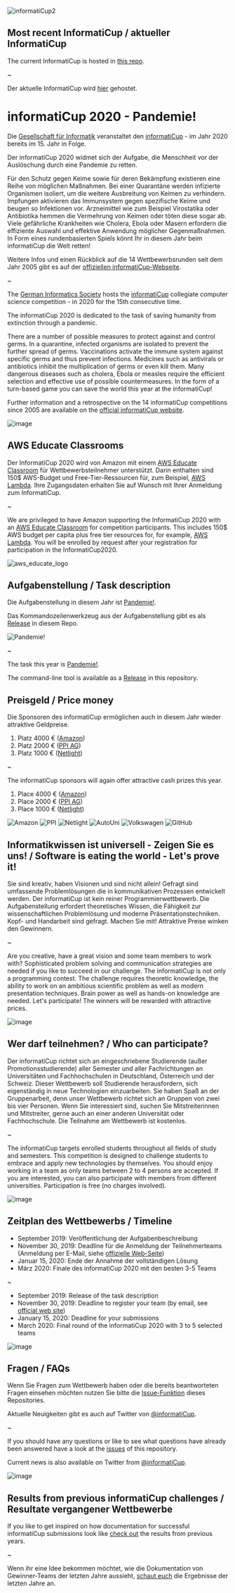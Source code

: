 ![informatiCup2](https://user-images.githubusercontent.com/600435/66395975-fe4a4a00-e9d8-11e9-9b2b-1e24d52236f2.jpg)

## Most recent InformatiCup / aktueller InformatiCup

The current InformatiCup is hosted in [this repo](https://github.com/InformatiCup/InformatiCup2023).

~

Der aktuelle InformatiCup wird [hier](https://github.com/InformatiCup/InformatiCup2023) gehostet.


# informatiCup 2020 - Pandemie!

Die [Gesellschaft für Informatik](https://gi.de) veranstaltet den [informatiCup](https://informaticup.github.io/) - im Jahr 2020 bereits im 15. Jahr in Folge.

Der informatiCup 2020 widmet sich der Aufgabe, die Menschheit vor der Auslöschung durch eine Pandemie zu retten.

Für den Schutz gegen Keime sowie für deren Bekämpfung existieren eine Reihe von möglichen Maßnahmen. Bei einer Quarantäne werden infizierte Organismen isoliert, um die weitere Ausbreitung von Keimen zu verhindern. Impfungen aktivieren das Immunsystem gegen spezifische Keime und beugen so Infektionen vor. Arzneimittel wie zum Beispiel Virostatika oder Antibiotika hemmen die Vermehrung von Keimen oder töten diese sogar ab. Viele gefährliche Krankheiten wie Cholera, Ebola oder Masern erfordern die effiziente Auswahl und effektive Anwendung möglicher Gegenmaßnahmen. In Form eines rundenbasierten Spiels könnt Ihr in diesem Jahr beim informatiCup die Welt retten!

Weitere Infos und einen Rückblick auf die 14 Wettbewerbsrunden seit dem Jahr 2005 gibt es auf der [offiziellen  informatiCup-Webseite](https://informaticup.github.io/).

~

The [German Informatics Society](https://gi.de) hosts the [informatiCup](https://informaticup.github.io/) collegiate computer science competition - in 2020 for the 15th consecutive time.

The informatiCup 2020 is dedicated to the task of saving humanity from extinction through a pandemic.

There are a number of possible measures to protect against and control germs. In a quarantine, infected organisms are isolated to prevent the further spread of germs. Vaccinations activate the immune system against specific germs and thus prevent infections. Medicines such as antivirals or antibiotics inhibit the multiplication of germs or even kill them. Many dangerous diseases such as cholera, Ebola or measles require the efficient selection and effective use of possible countermeasures. In the form of a turn-based game you can save the world this year at the informatiCup!

Further information and a retrospective on the 14 informatiCup competitions since 2005 are available on the [official informatiCup website](https://informaticup.github.io/).

![image](https://cloud.githubusercontent.com/assets/1872314/19118630/4ea5533c-8b1d-11e6-8496-a796adce2001.png)

## AWS Educate Classrooms

Der InformatiCup 2020 wird von Amazon mit einem [AWS Educate Classroom](https://aws.amazon.com/blogs/publicsector/introducing-aws-educate-classrooms/) für Wettbewerbsteilnehmer unterstützt. Darin enthalten sind 150$ AWS-Budget und Free-Tier-Ressourcen für, zum Beispiel, [AWS Lambda](https://aws.amazon.com/lambda/features/). Ihre Zugangsdaten erhalten Sie auf Wunsch mit Ihrer Anmeldung zum InformatiCup.

~

We are privileged to have Amazon supporting the InformatiCup 2020 with an [AWS Educate Classroom](https://aws.amazon.com/blogs/publicsector/introducing-aws-educate-classrooms/) for competition participants. This includes 150$ AWS budget per capita plus free tier resources for, for example, [AWS Lambda](https://aws.amazon.com/lambda/features/). You will be enrolled by request after your registration for participation in the InformatiCup2020.

![aws_educate_logo](https://user-images.githubusercontent.com/600435/66395628-37ce8580-e9d8-11e9-94f7-018629a87ffc.png)

## Aufgabenstellung / Task description

Die Aufgabenstellung in diesem Jahr ist [Pandemie!](https://github.com/InformatiCup/InformatiCup2020/blob/master/Pandemie.pdf).

Das Kommandozeilenwerkzeug aus der Aufgabenstellung gibt es als [Release](https://github.com/InformatiCup/InformatiCup2020/releases/latest) in diesem Repo.

![Pandemie!](https://user-images.githubusercontent.com/600435/65581587-08515f00-df7c-11e9-942e-5afbd695014c.png)

~

The task this year is [Pandemie!](https://github.com/InformatiCup/InformatiCup2020/blob/master/Pandemie.pdf).

The command-line tool is available as a [Release](https://github.com/InformatiCup/InformatiCup2020/releases/latest) in this repository.

## Preisgeld / Price money

Die Sponsoren des informatiCup ermöglichen auch in diesem Jahr wieder attraktive Geldpreise.

1. Platz 4000 € ([Amazon](https://amazon.jobs/de))
2. Platz 2000 € ([PPI AG](https://www.ppi.de/))
3. Platz 1000 € ([Netlight](https://www.netlight.com/))

~

The informatiCup sponsors will again offer attractive cash prizes this year.

1. Place 4000 € ([Amazon](https://amazon.jobs/de))
2. Place 2000 € ([PPI AG](https://www.ppi.de/))
3. Place 1000 € ([Netlight](https://www.netlight.com/))

![Amazon](https://user-images.githubusercontent.com/600435/66396257-a95b0380-e9d9-11e9-85f4-46e800f31370.png)
![PPI](https://user-images.githubusercontent.com/600435/66396287-bf68c400-e9d9-11e9-9492-7c5ea5e3b2fa.png)
![Netlight](https://user-images.githubusercontent.com/600435/66396321-cf80a380-e9d9-11e9-8764-656c53487c68.png)
![AutoUni](https://user-images.githubusercontent.com/600435/66396357-e0c9b000-e9d9-11e9-8431-f9efbb33ef79.png)
![Volkswagen](https://user-images.githubusercontent.com/600435/66396412-fe971500-e9d9-11e9-95f3-f1a99584318a.png)
![GitHub](https://user-images.githubusercontent.com/600435/66396435-0b1b6d80-e9da-11e9-8a8a-6a161afb62e7.png)

## Informatikwissen ist universell - Zeigen Sie es uns! / Software is eating the world - Let's prove it!

Sie sind kreativ, haben Visionen und sind nicht allein! Gefragt sind umfassende Problemlösungen die in kommunikativen Prozessen entwickelt werden. Der informatiCup ist kein reiner Programmierwettbewerb. Die Aufgabenstellung erfordert theoretisches Wissen, die Fähigkeit zur wissenschaftlichen Problemlösung und moderne Präsentationstechniken. Kopf- und Handarbeit sind gefragt. Machen Sie mit! Attraktive Preise winken den Gewinnern.

~

Are you creative, have a great vision and some team members to work with? Sophisticated problem solving and communication strategies are needed if you like to succeed in our challenge. The informatiCup is not only a programming contest. The challenge requires theoretic knowledge, the ability to work on an ambitious scientific problem as well as modern presentation techniques. Brain power as well as hands-on knowledge are needed. Let's participate! The winners will be rewarded with attractive prices.

![image](https://cloud.githubusercontent.com/assets/1872314/19119326/b43d4978-8b1f-11e6-9736-a31f92e75424.png)

## Wer darf teilnehmen? / Who can participate?

Der informatiCup richtet sich an eingeschriebene Studierende (außer Promotionsstudierende) aller Semester und aller Fachrichtungen an Universitäten und Fachhochschulen in Deutschland, Österreich und der Schweiz. Dieser Wettbewerb soll Studierende herausfordern, sich eigenständig in neue Technologien einzuarbeiten. Sie haben Spaß an der Gruppenarbeit, denn unser Wettbewerb richtet sich an Gruppen von zwei bis vier Personen. Wenn Sie interessiert sind, suchen Sie Mitstreiterinnen und Mitstreiter, gerne auch an einer anderen Universität oder Fachhochschule. Die Teilnahme am Wettbewerb ist kostenlos.

~

The informatiCup targets enrolled students throughout all fields of study and semesters. This competition is designed to challenge students to embrace and apply new technologies by themselves. You should enjoy working in a team as only teams between 2 to 4 persons are accepted. If you are interested, you can also participate with members from different universities. Participation is free (no charges involved).

![image](https://cloud.githubusercontent.com/assets/1872314/19118952/6e878106-8b1e-11e6-9e3d-0f7dc393d71a.png)

## Zeitplan des Wettbewerbs / Timeline

- September 2019: Veröffentlichung der Aufgabenbeschreibung
- November 30, 2019: Deadline für die Anmeldung der Teilnehmerteams (Anmeldung per E-Mail, siehe [offizielle Web-Seite](http://www.informaticup.de))
- Januar 15, 2020: Ende der Annahme der vollständigen Lösung
- März 2020: Finale des informatiCup 2020 mit den besten 3-5 Teams

~

- September 2019: Release of the task description
- November 30, 2019: Deadline to register your team (by email, see [official web site](http://www.informaticup.de))
- January 15, 2020: Deadline for your submissions
- March 2020: Final round of the informatiCup 2020 with 3 to 5 selected teams

![image](https://cloud.githubusercontent.com/assets/1872314/19183660/a90e3f84-8c79-11e6-9047-b13c02a3290d.png)

## Fragen / FAQs

Wenn Sie Fragen zum Wettbewerb haben oder die bereits beantworteten Fragen einsehen möchten nutzen Sie bitte die [Issue-Funktion](https://github.com/InformatiCup/InformatiCup2020/issues) dieses Repositories.

Aktuelle Neuigkeiten gibt es auch auf Twitter von [@informatiCup](https://twitter.com/informatiCup).

~

If you should have any questions or like to see what questions have already been answered have a look at the [issues](https://github.com/InformatiCup/InformatiCup2020/issues) of this repository.

Current news is also available on Twitter from [@informatiCup](https://twitter.com/informatiCup).

![image](https://cloud.githubusercontent.com/assets/1872314/19119143/16a67f04-8b1f-11e6-8b47-0d3510eae0b8.png)

## Results from previous informatiCup challenges / Resultate vergangener Wettbewerbe

If you like to get inspired on how documentation for successful informatiCup submissions look like  [check out](https://github.com/InformatiCup/) the results from previous years.

~

Wenn ihr eine Idee bekommen möchtet, wie die Dokumentation von Gewinner-Teams der letzten Jahre aussieht, [schaut euch](https://github.com/InformatiCup/) die Ergebnisse der letzten Jahre an.
